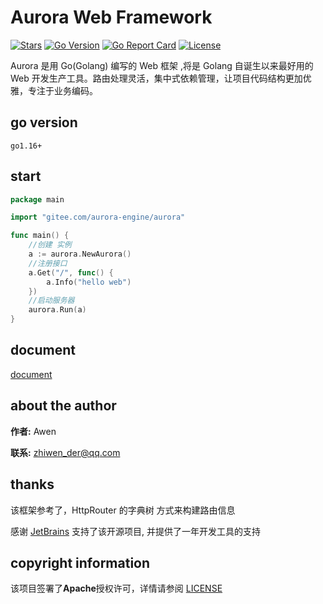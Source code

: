 # Aurora Web Framework

[![Stars](https://img.shields.io/github/stars/aurora-go/aurora)](https://gitee.com/aurora-engine/aurora)
[![Go Version](https://img.shields.io/badge/go1.16-version-orange)](https://golang.google.cn/)
[![Go Report Card](https://goreportcard.com/badge/gitee.com/aurora-engine/aurora)](https://goreportcard.com/report/gitee.com/aurora-engine/aurora)
[![License](https://img.shields.io/gitee.com/aurora-engine/aurora)](https://gitee.com/aurora-engine/aurora/blob/future/LICENSE)
<br>

Aurora 是用 Go(Golang) 编写的 Web 框架 ,将是 Golang 自诞生以来最好用的 Web 开发生产工具。路由处理灵活，集中式依赖管理，让项目代码结构更加优雅，专注于业务编码。
## go version
```
go1.16+
```

## start
```go
package main

import "gitee.com/aurora-engine/aurora"

func main() {
	//创建 实例
	a := aurora.NewAurora()
	//注册接口
	a.Get("/", func() {
		a.Info("hello web")
	})
	//启动服务器
	aurora.Run(a)
}
```

## document

[document](https://aurora-go.github.io)

## about the author

**作者:** Awen

**联系:** zhiwen_der@qq.com

## thanks

该框架参考了，HttpRouter 的字典树 方式来构建路由信息

感谢 [JetBrains](https://www.jetbrains.com/) 支持了该开源项目, 并提供了一年开发工具的支持

## copyright information

该项目签署了**Apache**授权许可，详情请参阅 [LICENSE](https://github.com/awensir/go-aurora/blob/main/LICENSE)
